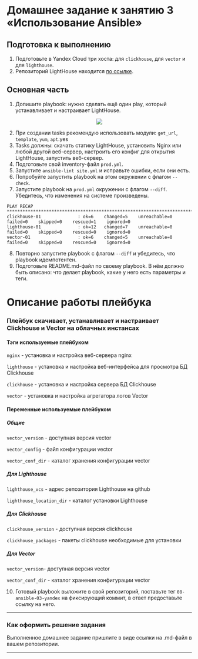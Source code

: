 # Домашнее задание к занятию 3 «Использование Ansible»

## Подготовка к выполнению

1. Подготовьте в Yandex Cloud три хоста: для `clickhouse`, для `vector` и для `lighthouse`.
2. Репозиторий LightHouse находится [по ссылке](https://github.com/VKCOM/lighthouse).

## Основная часть

1. Допишите playbook: нужно сделать ещё один play, который устанавливает и настраивает LightHouse.

<p align="center">
  <image src="./assets/lighthouse.png">
</p>

2. При создании tasks рекомендую использовать модули: `get_url`, `template`, `yum`, `apt`.yes
3. Tasks должны: скачать статику LightHouse, установить Nginx или любой другой веб-сервер, настроить его конфиг для открытия LightHouse, запустить веб-сервер.
4. Подготовьте свой inventory-файл `prod.yml`.
5. Запустите `ansible-lint site.yml` и исправьте ошибки, если они есть.
6. Попробуйте запустить playbook на этом окружении с флагом `--check`.
7. Запустите playbook на `prod.yml` окружении с флагом `--diff`. Убедитесь, что изменения на системе произведены.

```
PLAY RECAP *****************************************************************************************************************************************
clickhouse-01              : ok=6    changed=5    unreachable=0    failed=0    skipped=0    rescued=1    ignored=0   
lighthouse-01              : ok=12   changed=7    unreachable=0    failed=0    skipped=0    rescued=0    ignored=0   
vector-01                  : ok=6    changed=5    unreachable=0    failed=0    skipped=0    rescued=0    ignored=0   
```

8. Повторно запустите playbook с флагом `--diff` и убедитесь, что playbook идемпотентен.
9. Подготовьте README.md-файл по своему playbook. В нём должно быть описано: что делает playbook, какие у него есть параметры и теги.

# Описание работы плейбука

### Плейбук скачивает, устанавливает и настраивает Clickhouse и Vector на облачных инстансах
#### Тэги используемые плейбуком

```nginx``` - установка и настройка веб-сервера nginx


```lighthouse``` - установка и настройка веб-интерфейса для просмотра БД Clickhouse

```clickhouse``` - установка и настройка сервера БД Clickhouse

```vector``` - установка и настройка агрегатора логов Vector


#### Переменные используемые плейбуком

##### Общие

```vector_version``` - доступная версия vector

```vector_config``` - файл конфигурации vector

```vector_conf_dir``` - каталог хранения конфигурации vector

##### Для Lighthouse 

```lighthouse_vcs``` - адрес репозитория Lighthouse на github

```lighthouse_location_dir``` - каталог установки Lighthouse


##### Для Clickhouse

```clickhouse_version``` - доступная версия clickhouse

```clickhouse_packages``` - пакеты clickhouse необходимые для установки

##### Для Vector

```vector_version```- доступная версия vector

```vector_conf_dir``` - каталог хранения конфигурации vector


10. Готовый playbook выложите в свой репозиторий, поставьте тег `08-ansible-03-yandex` на фиксирующий коммит, в ответ предоставьте ссылку на него.

---

### Как оформить решение задания

Выполненное домашнее задание пришлите в виде ссылки на .md-файл в вашем репозитории.

---
